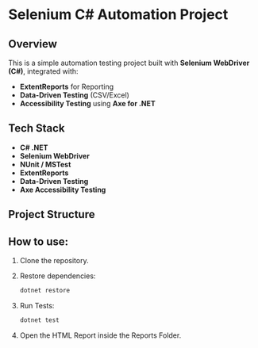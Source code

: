 # Selenium C# Automation Project

## Overview 
This is a simple automation testing project built with **Selenium WebDriver (C#)**, integrated with:
- **ExtentReports** for Reporting
- **Data-Driven Testing** (CSV/Excel)
- **Accessibility Testing** using **Axe for .NET**


## Tech Stack
- **C# .NET**
- **Selenium WebDriver**
- **NUnit / MSTest**
- **ExtentReports**
- **Data-Driven Testing**
- **Axe Accessibility Testing**

## Project Structure


## How to use:
1. Clone the repository.
2. Restore dependencies:

     ```bash
   dotnet restore
3. Run Tests:

     ```bash
   dotnet test
4. Open the HTML Report inside the Reports Folder.

